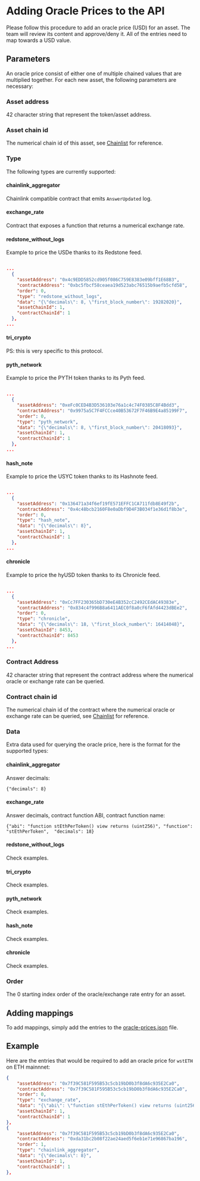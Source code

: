 # Adding Oracle Prices to the API

Please follow this procedure to add an oracle price (USD) for an asset. The team will review its content and approve/deny it. All of the entries need to map towards a USD value.

## Parameters

An oracle price consist of either one of multiple chained values that are multiplied together. For each new asset, the following parameters are necessary:

### Asset address

42 character string that represent the token/asset address.

### Asset chain id

The numerical chain id of this asset, see [Chainlist](https://chainlist.org) for reference.

### Type

The following types are currently supported:

#### chainlink_aggregator

Chainlink compatible contract that emits `AnswerUpdated` log.

#### exchange_rate

Contract that exposes a function that returns a numerical exchange rate.

#### redstone_without_logs

Example to price the USDe thanks to its Redstone feed.

```json

...
  {
    "assetAddress": "0x4c9EDD5852cd905f086C759E8383e09bff1E68B3",
    "contractAddress": "0xbc5fbcf58ceaea19d523abc76515b9aefb5cfd58",
    "order": 0,
    "type": "redstone_without_logs",
    "data": "{\"decimals\": 8, \"first_block_number\": 19282020}",
    "assetChainId": 1,
    "contractChainId": 1
  },
...
```

#### tri_crypto

PS: this is very specific to this protocol.

#### pyth_network

Example to price the PYTH token thanks to its Pyth feed.

```json

...
  {
    "assetAddress": "0xeFc0CED4B3D536103e76a1c4c74F0385C8F4Bdd3",
    "contractAddress": "0x9975a5C7F4FCCce40B53672F7F46B9E4a85199F7",
    "order": 0,
    "type": "pyth_network",
    "data": "{\"decimals\": 8, \"first_block_number\": 20418093}",
    "assetChainId": 1,
    "contractChainId": 1
  },
...
```

#### hash_note

Example to price the USYC token thanks to its Hashnote feed.

```json

...
  {
    "assetAddress": "0x136471a34f6ef19fE571EFFC1CA711fdb8E49f2b",
    "contractAddress": "0x4c48bcb2160F8e0aDbf9D4F3B034f1e36d1f8b3e",
    "order": 0,
    "type": "hash_note",
    "data": "{\"decimals\": 8}",
    "assetChainId": 1,
    "contractChainId": 1
  },
...
```

#### chronicle

Example to price the hyUSD token thanks to its Chronicle feed.

```json

...
  {
    "assetAddress": "0xCc7FF230365bD730eE4B352cC2492CEdAC49383e",
    "contractAddress": "0x834c4f996B8a6411AEC0f8a0cF6fAfd4423dBEe2",
    "order": 0,
    "type": "chronicle",
    "data": "{\"decimals\": 18, \"first_block_number\": 16414048}",
    "assetChainId": 8453,
    "contractChainId": 8453
  },
...
```

### Contract Address

42 character string that represent the contract address where the numerical oracle or exchange rate can be queried.

### Contract chain id

The numerical chain id of the contract where the numerical oracle or exchange rate can be queried, see [Chainlist](https://chainlist.org) for reference.

### Data

Extra data used for querying the oracle price, here is the format for the supported types:

#### chainlink_aggregator

Answer decimals:

`{"decimals": 8}`

#### exchange_rate

Answer decimals, contract function ABI, contract function name:

`{"abi": "function stEthPerToken() view returns (uint256)", "function": "stEthPerToken",  "decimals": 18}`

#### redstone_without_logs

Check examples.

#### tri_crypto

Check examples.

#### pyth_network

Check examples.

#### hash_note

Check examples.

#### chronicle

Check examples.

### Order

The 0 starting index order of the oracle/exchange rate entry for an asset.

## Adding mappings

To add mappings, simply add the entries to the [oracle-prices.json](../src/schemas/asset-price-mappings/oracle-prices.json) file.

## Example

Here are the entries that would be required to add an oracle price for `wstETH` on ETH mainnnet:

```json
{
    "assetAddress": "0x7f39C581F595B53c5cb19bD0b3f8dA6c935E2Ca0",
    "contractAddress": "0x7f39C581F595B53c5cb19bD0b3f8dA6c935E2Ca0",
    "order": 0,
    "type": "exchange_rate",
    "data": "{\"abi\": \"function stEthPerToken() view returns (uint256)\", \"decimals\": 18, \"function\": \"stEthPerToken\"}",
    "assetChainId": 1,
    "contractChainId": 1
},
{
    "assetAddress": "0x7f39C581F595B53c5cb19bD0b3f8dA6c935E2Ca0",
    "contractAddress": "0xda31bc2b08f22ae24aed5f6eb1e71e96867ba196",
    "order": 1,
    "type": "chainlink_aggregator",
    "data": "{\"decimals\": 8}",
    "assetChainId": 1,
    "contractChainId": 1
},
```
